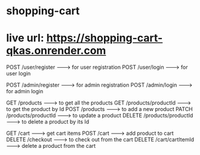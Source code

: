 # shopping-cart

# live url: https://shopping-cart-qkas.onrender.com

POST  /user/register  ---> for user registration
POST  /user/login  ---> for user login


POST  /admin/register  ---> for admin registration
POST  /admin/login  ---> for admin login

GET     /products   ---> to get all the products
GET     /products/productId  ---> to get the product by Id
POST    /products   ---> to add a new product
PATCH   /products/productId   ---> to update a product
DELETE  /products/productId  ---> to delete a product by its Id

GET   /cart   ---> get cart items
POST  /cart   ---> add product to cart
DELETE /checkout  ---> to check out from the cart
DELETE /cart/cartItemId  ---> delete a product from the cart
